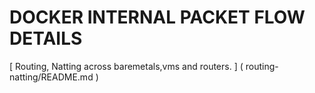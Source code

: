 

# DOCKER INTERNAL PACKET FLOW DETAILS


[ Routing, Natting across baremetals,vms and routers. ]  ( routing-natting/README.md )
